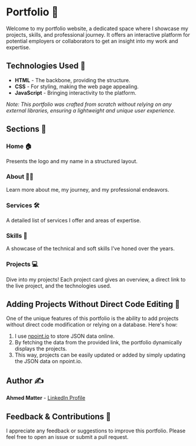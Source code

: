 # Portfolio 🌟

Welcome to my portfolio website, a dedicated space where I showcase my projects, skills, and professional journey. It offers an interactive platform for potential employers or collaborators to get an insight into my work and expertise.

## Technologies Used 🧰

- **HTML** - The backbone, providing the structure.
- **CSS** - For styling, making the web page appealing.
- **JavaScript** - Bringing interactivity to the platform.

*Note: This portfolio was crafted from scratch without relying on any external libraries, ensuring a lightweight and unique user experience.*

## Sections 📑

### **Home** 🏠
Presents the logo and my name in a structured layout.

### **About** 🙋‍♂️
Learn more about me, my journey, and my professional endeavors.

### **Services** 🛠️
A detailed list of services I offer and areas of expertise.

### **Skills** 💼
A showcase of the technical and soft skills I've honed over the years.

### **Projects** 💻
Dive into my projects! Each project card gives an overview, a direct link to the live project, and the technologies used.

## Adding Projects Without Direct Code Editing 🚀

One of the unique features of this portfolio is the ability to add projects without direct code modification or relying on a database. Here's how:

1. I use [npoint.io](https://www.npoint.io/) to store JSON data online.
2. By fetching the data from the provided link, the portfolio dynamically displays the projects.
3. This way, projects can be easily updated or added by simply updating the JSON data on npoint.io.

## Author ✍️
**Ahmed Matter** - [LinkedIn Profile](Your_LinkedIn_Profile_Link_Here)

## Feedback & Contributions 💌
I appreciate any feedback or suggestions to improve this portfolio. Please feel free to open an issue or submit a pull request.
